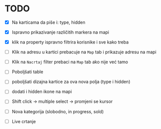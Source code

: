 # TODO

- [x] Na karticama da piše i: type, hidden
- [x] Ispravno prikazivanje različitih markera na mapi
- [x] klik na property ispravno filtrira korisnike i sve kako treba

- [ ] Klik na adresu u kartici prebacuje na `Map` tab i prikazuje adresu na mapi
- [ ] Klik na `Nacrtaj` filter prebaci na `Map` tab ako nije već tamo

- [ ] Poboljšati table

- [ ] poboljšati dizajna kartice za ova nova polja (type i hidden)
- [ ] dodati i hidden ikone na mapi

- [ ] Shift click -> multiple select -> promjeni se kursor

- [ ] Nova kategorija (slobodno, in progress, sold)

- [ ] Live crtanje
